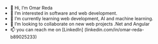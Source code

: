 - 👋 Hi, I’m Omar Reda
- 👀 I’m interested in software and web development.
- 🌱 I’m currently learning web development, AI and machine learning.
- 💞️ I’m looking to collaborate on new web projects .Net and Angular
- 📫 you can reach me on [LinkedIn] (linkedin.com/in/omar-reda-b89025233)
